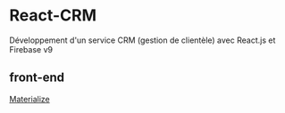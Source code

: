 # React-CRM
Développement d'un service CRM (gestion de clientèle) avec React.js et Firebase v9

## front-end 
[Materialize](https://materializecss.com/text-inputs.html)